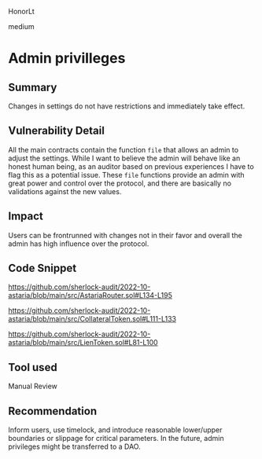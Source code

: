HonorLt

medium

# Admin privilleges

## Summary
Changes in settings do not have restrictions and immediately take effect.

## Vulnerability Detail
All the main contracts contain the function ```file``` that allows an admin to adjust the settings. While I want to believe the admin will behave like an honest human being, as an auditor based on previous experiences I have to flag this as a potential issue. These ```file``` functions provide an admin with great power and control over the protocol, and there are basically no validations against the new values.

## Impact
Users can be frontrunned with changes not in their favor and overall the admin has high influence over the protocol.

## Code Snippet

https://github.com/sherlock-audit/2022-10-astaria/blob/main/src/AstariaRouter.sol#L134-L195

https://github.com/sherlock-audit/2022-10-astaria/blob/main/src/CollateralToken.sol#L111-L133

https://github.com/sherlock-audit/2022-10-astaria/blob/main/src/LienToken.sol#L81-L100

## Tool used

Manual Review

## Recommendation
Inform users, use timelock, and introduce reasonable lower/upper boundaries or slippage for critical parameters. In the future, admin privileges might be transferred to a DAO.
